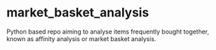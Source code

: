 # market_basket_analysis
Python based repo aiming to analyse items frequently bought together, known as affinity analysis or market basket analysis.
